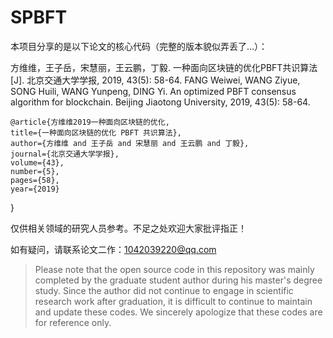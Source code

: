 # SPBFT

本项目分享的是以下论文的核心代码（完整的版本貌似弄丢了...）：

方维维，王子岳，宋慧丽，王云鹏，丁毅. 一种面向区块链的优化PBFT共识算法[J]. 北京交通大学学报, 2019, 43(5): 58-64.
FANG Weiwei, WANG Ziyue, SONG Huili, WANG Yunpeng, DING Yi. An optimized PBFT consensus algorithm for blockchain. Beijing Jiaotong University, 2019, 43(5): 58-64.

    @article{方维维2019一种面向区块链的优化,
    title={一种面向区块链的优化 PBFT 共识算法},
    author={方维维 and 王子岳 and 宋慧丽 and 王云鹏 and 丁毅},
    journal={北京交通大学学报},
    volume={43},
    number={5},
    pages={58},
    year={2019}
  }

仅供相关领域的研究人员参考。不足之处欢迎大家批评指正！

如有疑问，请联系论文二作：1042039220@qq.com

> Please note that the open source code in this repository was mainly completed by the graduate student author during his master's degree study. Since the author did not continue to engage in scientific research work after graduation, it is difficult to continue to maintain and update these codes. We sincerely apologize that these codes are for reference only.
